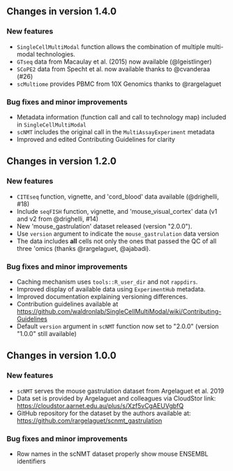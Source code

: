 ## Changes in version 1.4.0

### New features

* `SingleCellMultiModal` function allows the combination of multiple
multi-modal technologies.
* `GTseq` data from Macaulay et al. (2015) now available (@lgeistlinger)
* `SCoPE2` data from Specht et al. now available thanks to @cvanderaa (#26)
* `scMultiome` provides PBMC from 10X Genomics thanks to @rargelaguet

### Bug fixes and minor improvements

* Metadata information (function call and call to technology map) included in
`SingleCellMultiModal`
* `scNMT` includes the original call in the `MultiAssayExperiment` metadata
* Improved and edited Contributing Guidelines for clarity

## Changes in version 1.2.0

### New features

* `CITEseq` function, vignette, and 'cord_blood' data available
(@drighelli, #18)
* Include `seqFISH` function, vignette, and 'mouse_visual_cortex' data
(v1 and v2 from @drighelli, #14)
* New 'mouse_gastrulation' dataset released (version "2.0.0").
* Use `version` argument to indicate the `mouse_gastrulation` data version
* The data includes **all** cells not only the ones that passed the QC
of all three 'omics (thanks @rargelaguet, @ajabadi).

### Bug fixes and minor improvements

* Caching mechanism uses `tools::R_user_dir` and not `rappdirs`.
* Improved display of available data using `ExperimentHub` metadata.
* Improved documentation explaining versioning differences.
* Contribution guidelines available at
https://github.com/waldronlab/SingleCellMultiModal/wiki/Contributing-Guidelines
* Default `version` argument in `scNMT` function now set to "2.0.0" (version
"1.0.0" still available)

## Changes in version 1.0.0

### New features

* `scNMT` serves the mouse gastrulation dataset from Argelaguet et al. 2019
* Data set is provided by Argelaguet and colleagues via CloudStor link:
https://cloudstor.aarnet.edu.au/plus/s/Xzf5vCgAEUVgbfQ
* GitHub repository for the dataset by the authors available at:
https://github.com/rargelaguet/scnmt_gastrulation

### Bug fixes and minor improvements

* Row names in the scNMT dataset properly show mouse ENSEMBL identifiers
